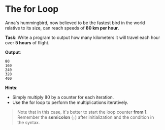 # The for Loop

Anna's hummingbird, now believed to be the fastest bird in the world relative to its size, can reach speeds of **80 km per hour**.

**Task**: Write a program to output how many kilometers it will travel each hour over **5 hours** of flight.

**Output**:
```
80
160
240
320
400
```

**Hints**: 
- Simply multiply 80 by a counter for each iteration. 
- Use the for loop to perform the multiplications iteratively.

>Note that in this case, it's better to start the loop counter **from 1**.  
Remember the **semicolon** (`;`) after initialization and the condition in the syntax.